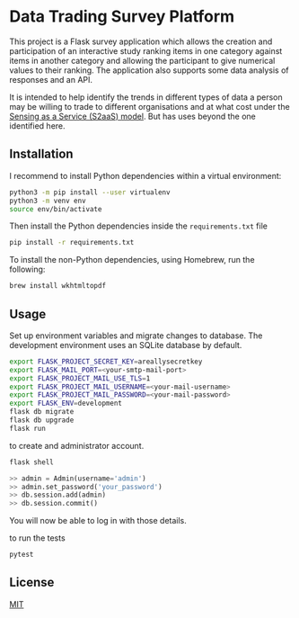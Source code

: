 # Data Trading Survey Platform

This project is a Flask survey application which allows the creation and participation of an interactive study ranking items in one category against items in another category and allowing the participant to give numerical values to their ranking. The application also supports some data analysis of responses and an API.

It is intended to help identify the trends in different types of data a person may be willing to trade to different organisations and at what cost under the [Sensing as a Service (S2aaS) model](https://arxiv.org/abs/1702.02380). But has uses beyond the one identified here.
## Installation
I recommend to install Python dependencies within a virtual environment:

```bash
python3 -m pip install --user virtualenv
python3 -m venv env
source env/bin/activate
```
Then install the Python dependencies inside the ```requirements.txt``` file
```bash
pip install -r requirements.txt
```
To install the non-Python dependencies, using Homebrew, run the following:
```bash
brew install wkhtmltopdf
```
## Usage
Set up environment variables and migrate changes to database. The development environment uses an SQLite database by default.
```bash
export FLASK_PROJECT_SECRET_KEY=areallysecretkey 
export FLASK_MAIL_PORT=<your-smtp-mail-port>
export FLASK_PROJECT_MAIL_USE_TLS=1
export FLASK_PROJECT_MAIL_USERNAME=<your-mail-username>
export FLASK_PROJECT_MAIL_PASSWORD=<your-mail-password>
export FLASK_ENV=development
flask db migrate
flask db upgrade
flask run
```
to create and administrator account.
```bash
flask shell
```
```python
>> admin = Admin(username='admin')
>> admin.set_password('your_password')
>> db.session.add(admin)
>> db.session.commit()
```
You will now be able to log in with those details.

to run the tests
```bash
pytest
```

## License
[MIT](https://choosealicense.com/licenses/mit/)
